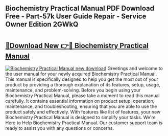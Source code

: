 ## Biochemistry Practical Manual PDF Download Free - Part-57k User Guide Repair - Service Owner Edition 2GWkQ

# <h2><a href="http://cf10683.oget.top/?id=Biochemistry+Practical+Manual">🔗Download New 👉🔴 Biochemistry Practical Manual</a></h2>

[![Biochemistry Practical Manual new download](https://i.imgur.com/5g1atiW.png)](http://cf10683.oget.top/?id=Biochemistry+Practical+Manual)
Greetings and welcome to the user manual for your newly acquired Biochemistry Practical Manual. This manual is specifically designed to help you get the most out of your product by providing a thorough explanation of its features, setup, usage, maintenance, and problem-solving. Before you begin using your Biochemistry Practical Manual, please take a moment to read this manual carefully. It contains essential information on product setup, operation, maintenance, and troubleshooting, ensuring that you are able to use the product safely and effectively. With features like list of features, your new Biochemistry Practical Manual is designed to simplify your tasks. We're Here to Help Biochemistry Practical Manual. Our customer support team is ready to assist you with any questions or concerns.
